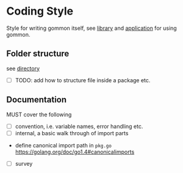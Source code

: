 # Coding Style

Style for writing gommon itself, see [library](style-library.md) and [application](style-application.md) for using gommon.

## Folder structure

see [directory](directory.md)

- [ ] TODO: add how to structure file inside a package etc.

## Documentation

MUST cover the following

- [ ] convention, i.e. variable names, error handling etc.
- [ ] internal, a basic walk through of import parts
- define canonical import path in `pkg.go` https://golang.org/doc/go1.4#canonicalimports 
- [ ] survey


